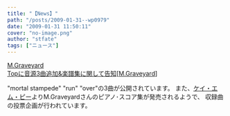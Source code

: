 ```yaml
---
title: "【News】"
path: "/posts/2009-01-31--wp0979"
date: "2009-01-31 11:50:11"
cover: "no-image.png"
author: "stfate"
tags: ["ニュース"]
---
```


<style type="text/css">
<!--
p {white-space: pre-wrap};
-->
</style>

<a class="topics" href="http://www.geocities.jp/iwamud/" target="_blank">M.Graveyard Topに音源3曲追加&楽譜集に関して告知</a><span class="junre">[<a href="http://www.geocities.jp/iwamud/" target="_blank">M.Graveyard</a>]</span>
<div class="news">"mortal stampede" "run" "over"の3曲が公開されています。
また、<a href="http://www.kmp.co.jp/index_top.html" target="_blank">ケイ・エム・ピー</a>よりM.Graveyardさんのピアノ･スコア集が発売されるようで、
収録曲の投票企画が行われています。</div>
